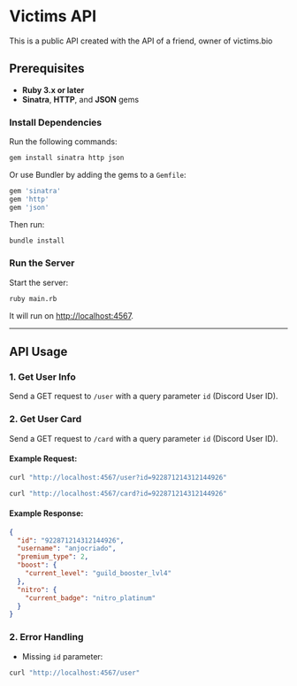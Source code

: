 # Victims API

This is a public API created with the API of a friend, owner of victims.bio

## Prerequisites

- **Ruby 3.x or later**
- **Sinatra**, **HTTP**, and **JSON** gems

### Install Dependencies

Run the following commands:

```bash
gem install sinatra http json
```

Or use Bundler by adding the gems to a `Gemfile`:

```ruby
gem 'sinatra'
gem 'http'
gem 'json'
```

Then run:

```bash
bundle install
```

### Run the Server

Start the server:

```bash
ruby main.rb
```

It will run on [http://localhost:4567](http://localhost:4567).

---

## API Usage

### 1. **Get User Info**

Send a GET request to `/user` with a query parameter `id` (Discord User ID).

### 2. **Get User Card**

Send a GET request to `/card` with a query parameter `id` (Discord User ID).

#### Example Request:

```bash
curl "http://localhost:4567/user?id=922871214312144926"
```

```bash
curl "http://localhost:4567/card?id=922871214312144926"
```

#### Example Response:

```json
{
  "id": "922871214312144926",
  "username": "anjocriado",
  "premium_type": 2,
  "boost": {
    "current_level": "guild_booster_lvl4"
  },
  "nitro": {
    "current_badge": "nitro_platinum"
  }
}
```

### 2. **Error Handling**

- Missing `id` parameter:

```bash
curl "http://localhost:4567/user"
```

